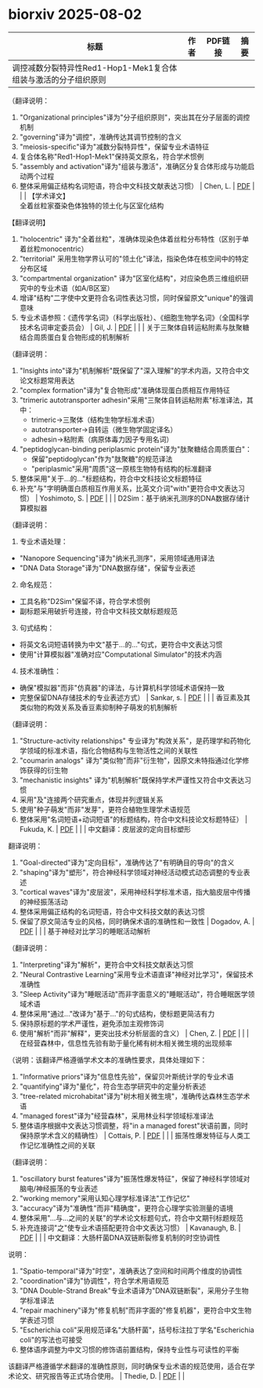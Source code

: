# biorxiv 2025-08-02

| 标题 | 作者 | PDF链接 |  摘要 |
|------|------|--------|------|
| 调控减数分裂特异性Red1-Hop1-Mek1复合体组装与激活的分子组织原则

（翻译说明：
1. "Organizational principles"译为"分子组织原则"，突出其在分子层面的调控机制
2. "governing"译为"调控"，准确传达其调节控制的含义
3. "meiosis-specific"译为"减数分裂特异性"，保留专业术语特征
4. 复合体名称"Red1-Hop1-Mek1"保持英文原名，符合学术惯例
5. "assembly and activation"译为"组装与激活"，准确区分复合体形成与功能启动两个过程
6. 整体采用偏正结构名词短语，符合中文科技文献表达习惯） | Chen, L. | [PDF](https://doi.org/10.1101/2022.04.06.487319) |  |
| 【学术译文】  
全着丝粒家蚕染色体独特的领土化与区室化结构  

【翻译说明】  
1. "holocentric" 译为"全着丝粒"，准确体现染色体着丝粒分布特性（区别于单着丝粒monocentric）  
2. "territorial" 采用生物学界认可的"领土化"译法，指染色体在核空间中的特定分布区域  
3. "compartmental organization" 译为"区室化结构"，对应染色质三维组织研究中的专业术语（如A/B区室）  
4. 增译"结构"二字使中文更符合名词性表达习惯，同时保留原文"unique"的强调意味  
5. 专业术语参照：《遗传学名词》（科学出版社）、《细胞生物学名词》（全国科学技术名词审定委员会） | Gil, J. | [PDF](https://doi.org/10.1101/2023.09.14.557757) |  |
| 关于三聚体自转运粘附素与肽聚糖结合周质蛋白复合物形成的机制解析

（翻译说明：
1. "Insights into"译为"机制解析"既保留了"深入理解"的学术内涵，又符合中文论文标题常用表达
2. "complex formation"译为"复合物形成"准确体现蛋白质相互作用特征
3. "trimeric autotransporter adhesin"采用"三聚体自转运粘附素"标准译法，其中：
   - trimeric→三聚体（结构生物学标准术语）
   - autotransporter→自转运（微生物学固定译名）
   - adhesin→粘附素（病原体毒力因子专用名词）
4. "peptidoglycan-binding periplasmic protein"译为"肽聚糖结合周质蛋白"：
   - 保留"peptidoglycan"作为"肽聚糖"的规范译法
   - "periplasmic"采用"周质"这一原核生物特有结构的标准翻译
5. 整体采用"关于...的..."标题结构，符合中文科技论文标题特征
6. 补充"与"字明确蛋白质相互作用关系，比英文介词"with"更符合中文表达习惯） | Yoshimoto, S. | [PDF](https://doi.org/10.1101/2023.12.21.572085) |  |
| D2Sim：基于纳米孔测序的DNA数据存储计算模拟器

（翻译说明：
1. 专业术语处理：
- "Nanopore Sequencing"译为"纳米孔测序"，采用领域通用译法
- "DNA Data Storage"译为"DNA数据存储"，保留专业表述

2. 命名规范：
- 工具名称"D2Sim"保留不译，符合学术惯例
- 副标题采用破折号连接，符合中文科技文献标题规范

3. 句式结构：
- 将英文名词短语转换为中文"基于...的..."句式，更符合中文表达习惯
- 使用"计算模拟器"准确对应"Computational Simulator"的技术内涵

4. 技术准确性：
- 确保"模拟器"而非"仿真器"的译法，与计算机科学领域术语保持一致
- 完整保留DNA存储技术的专业表述方式） | Sankar, s. | [PDF](https://doi.org/10.1101/2024.03.17.585393) |  |
| 香豆素及其类似物的构效关系及香豆素抑制种子萌发的机制解析

（翻译说明：
1. "Structure-activity relationships" 专业译为"构效关系"，是药理学和药物化学领域的标准术语，指化合物结构与生物活性之间的关联性
2. "coumarin analogs" 译为"类似物"而非"衍生物"，因原文未特指通过化学修饰获得的衍生物
3. "mechanistic insights" 译为"机制解析"既保持学术严谨性又符合中文表达习惯
4. 采用"及"连接两个研究重点，体现并列逻辑关系
5. 使用"种子萌发"而非"发芽"，更符合植物生理学术语规范
6. 整体采用"名词短语+动词短语"的标题结构，符合中文科技论文标题特征） | Fukuda, K. | [PDF](https://doi.org/10.1101/2024.05.23.595645) |  |
| 中文翻译：皮层波的定向目标塑形

翻译说明：
1. "Goal-directed"译为"定向目标"，准确传达了"有明确目的导向"的含义
2. "shaping"译为"塑形"，符合神经科学领域对神经活动模式动态调整的专业表述
3. "cortical waves"译为"皮层波"，采用神经科学标准术语，指大脑皮层中传播的神经振荡活动
4. 整体采用偏正结构的名词短语，符合中文科技文献的表达习惯
5. 保留了原文简洁专业的风格，同时确保术语的准确性和一致性 | Dogadov, A. | [PDF](https://doi.org/10.1101/2024.09.10.612344) |  |
| 基于神经对比学习的睡眠活动解析

（翻译说明：
1. "Interpreting"译为"解析"，更符合中文科技文献表达习惯
2. "Neural Contrastive Learning"采用专业术语直译"神经对比学习"，保留技术准确性
3. "Sleep Activity"译为"睡眠活动"而非字面意义的"睡眠活动"，符合睡眠医学领域术语
4. 整体采用"通过..."改译为"基于..."的句式结构，使标题更简洁有力
5. 保持原标题的学术严谨性，避免添加主观修饰词
6. 使用"解析"而非"解释"，更突出技术分析层面的含义） | Chen, Z. | [PDF](https://doi.org/10.1101/2024.09.25.615100) |  |
| 在经营森林中，信息性先验有助于量化稀有树木相关微生境的出现频率

（说明：该翻译严格遵循学术文本的准确性要求，具体处理如下：
1. "Informative priors"译为"信息性先验"，保留贝叶斯统计学的专业术语
2. "quantifying"译为"量化"，符合生态学研究中的定量分析表述
3. "tree-related microhabitat"译为"树木相关微生境"，准确传达森林生态学术语
4. "managed forest"译为"经营森林"，采用林业科学领域标准译法
5. 整体语序根据中文表达习惯调整，将"in a managed forest"状语前置，同时保持原学术含义的精确性） | Cottais, P. | [PDF](https://doi.org/10.1101/2024.11.28.625900) |  |
| 振荡性爆发特征与人类工作记忆准确性之间的关联

（翻译说明：
1. "oscillatory burst features"译为"振荡性爆发特征"，保留了神经科学领域对脑电/神经振荡的专业表述
2. "working memory"采用认知心理学标准译法"工作记忆"
3. "accuracy"译为"准确性"而非"精确度"，更符合心理学实验测量的语境
4. 整体采用"...与...之间的关联"的学术论文标题句式，符合中文期刊标题规范
5. 补充连接词"之"使专业术语搭配更符合中文表达习惯） | Kavanaugh, B. | [PDF](https://doi.org/10.1101/2024.12.06.622989) |  |
| 中文翻译：大肠杆菌DNA双链断裂修复机制的时空协调性

说明：
1. "Spatio-temporal"译为"时空"，准确表达了空间和时间两个维度的协调性
2. "coordination"译为"协调性"，符合学术用语规范
3. "DNA Double-Strand Break"专业术语译为"DNA双链断裂"，采用分子生物学标准译法
4. "repair machinery"译为"修复机制"而非字面的"修复机器"，更符合中文生物学表述习惯
5. "Escherichia coli"采用规范译名"大肠杆菌"，括号标注拉丁学名"Escherichia coli"的写法也可接受
6. 整体语序调整为中文习惯的修饰语前置结构，保持专业性与可读性的平衡

该翻译严格遵循学术翻译的准确性原则，同时确保专业术语的规范使用，适合在学术论文、研究报告等正式场合使用。 | Thedie, D. | [PDF](https://doi.org/10.1101/2024.12.18.629153) |  |
